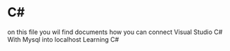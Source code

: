 # C#
on this file you wil find documents how you can connect Visual Studio C# With Mysql into localhost
Learning C#
